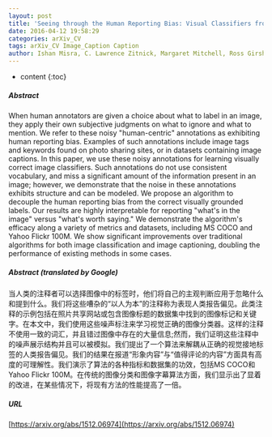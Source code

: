 ```yaml
---
layout: post
title: 'Seeing through the Human Reporting Bias: Visual Classifiers from Noisy Human-Centric Labels'
date: 2016-04-12 19:58:29
categories: arXiv_CV
tags: arXiv_CV Image_Caption Caption
author: Ishan Misra, C. Lawrence Zitnick, Margaret Mitchell, Ross Girshick
---
```


* content
{:toc}

##### Abstract
When human annotators are given a choice about what to label in an image, they apply their own subjective judgments on what to ignore and what to mention. We refer to these noisy "human-centric" annotations as exhibiting human reporting bias. Examples of such annotations include image tags and keywords found on photo sharing sites, or in datasets containing image captions. In this paper, we use these noisy annotations for learning visually correct image classifiers. Such annotations do not use consistent vocabulary, and miss a significant amount of the information present in an image; however, we demonstrate that the noise in these annotations exhibits structure and can be modeled. We propose an algorithm to decouple the human reporting bias from the correct visually grounded labels. Our results are highly interpretable for reporting "what's in the image" versus "what's worth saying." We demonstrate the algorithm's efficacy along a variety of metrics and datasets, including MS COCO and Yahoo Flickr 100M. We show significant improvements over traditional algorithms for both image classification and image captioning, doubling the performance of existing methods in some cases.

##### Abstract (translated by Google)
当人类的注释者可以选择图像中的标签时，他们将自己的主观判断应用于忽略什么和提到什么。我们将这些嘈杂的“以人为本”的注释称为表现人类报告偏见。此类注释的示例包括在照片共享网站或包含图像标题的数据集中找到的图像标记和关键字。在本文中，我们使用这些噪声标注来学习视觉正确的图像分类器。这样的注释不使用一致的词汇，并且错过图像中存在的大量信息;然而，我们证明这些注释中的噪声展示结构并且可以被模拟。我们提出了一个算法来解耦从正确的视觉接地标签的人类报告偏见。我们的结果在报道“形象内容”与“值得评论的内容”方面具有高度的可理解性。我们演示了算法的各种指标和数据集的功效，包括MS COCO和Yahoo Flickr 100M。在传统的图像分类和图像字幕算法方面，我们显示出了显着的改进，在某些情况下，将现有方法的性能提高了一倍。

##### URL
[https://arxiv.org/abs/1512.06974](https://arxiv.org/abs/1512.06974)

